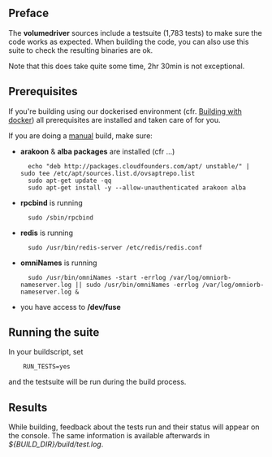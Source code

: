 ## Preface

The **volumedriver** sources include a testsuite (1,783 tests) to make sure the code works as expected. When building the code, you can also use this suite to check the resulting binaries are ok.

Note that this does take quite some time, 2hr 30min is not exceptional.

## Prerequisites

If you're building using our dockerised environment (cfr. [Building with docker](volumedriver/docs/build_with_docker.md)) all prerequisites are installed and taken care of for you.

If you are doing a [manual](volumedriver/docs/manual_building.md) build, make sure:

- **arakoon** & **alba packages** are installed (cfr ...)

        echo "deb http://packages.cloudfounders.com/apt/ unstable/" | sudo tee /etc/apt/sources.list.d/ovsaptrepo.list
        sudo apt-get update -qq
        sudo apt-get install -y --allow-unauthenticated arakoon alba

- **rpcbind** is running

        sudo /sbin/rpcbind

- **redis** is running

        sudo /usr/bin/redis-server /etc/redis/redis.conf

- **omniNames** is running

        sudo /usr/bin/omniNames -start -errlog /var/log/omniorb-nameserver.log || sudo /usr/bin/omniNames -errlog /var/log/omniorb-nameserver.log &

- you have access to **/dev/fuse**

## Running the suite

In your buildscript, set

        RUN_TESTS=yes

and the testsuite will be run during the build process.

## Results

While building, feedback about the tests run and their status will appear on the console. The same information is available afterwards in _${BUILD_DIR}/build/test.log_.
